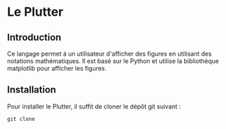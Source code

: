 # Le Plutter

## Introduction

Ce langage permet à un utilisateur d'afficher des figures en utilisant des notations mathématiques. 
Il est basé sur le Python et utilise la bibliothèque matplotlib pour afficher les figures.

## Installation

Pour installer le Plutter, il suffit de cloner le dépôt git suivant :

```
git clone 